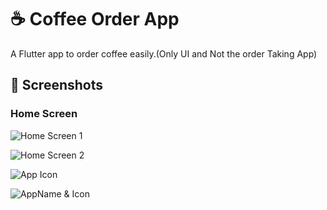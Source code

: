 # ☕ Coffee Order App

A Flutter app to order coffee easily.(Only UI and Not the order Taking App)

## 📸 Screenshots

### Home Screen
![Home Screen 1](assets/sceenshots/2.jpeg)

![Home Screen 2](assets/sceenshots/3.jpeg)

![App Icon](assets/sceenshots/app_icons.png)

![AppName & Icon](assets/sceenshots/1.jpeg)
